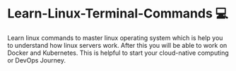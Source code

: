 # Learn-Linux-Terminal-Commands 💻
Learn linux commands to master linux operating system which is help you to understand how linux servers work. After this you will be able to work on Docker and Kubernetes. This is helpful to start your cloud-native computing or DevOps Journey.
